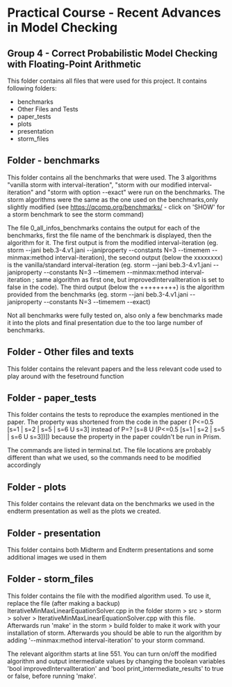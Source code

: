 # Practical Course - Recent Advances in Model Checking

## Group 4 - Correct Probabilistic Model Checking with Floating-Point Arithmetic

This folder contains all files that were used for this project.
It contains following folders:

- benchmarks
- Other Files and Tests
- paper_tests
- plots
- presentation
- storm_files

## Folder - benchmarks

This folder contains all the benchmarks that were used.
The 3 algorithms "vanilla storm with interval-iteration", "storm with our modified interval-iteration" and
"storm with option --exact" were run on the benchmarks.
The storm algorithms were the same as the one used on the benchmarks,only slightly modified (see https://qcomp.org/benchmarks/ - click on 'SHOW' for a storm benchmark to see the storm command)

The file 0_all_infos_benchmarks contains the output for each of the benchmarks, first the file name of the benchmark is displayed, then the algorithm for it.
The first output is from the modified interval-iteration (eg. storm --jani beb.3-4.v1.jani --janiproperty --constants N=3  --timemem --minmax:method interval-iteration),
the second output (below the xxxxxxxx) is the vanilla/standard interval-iteration (eg. storm --jani beb.3-4.v1.jani --janiproperty --constants N=3  --timemem --minmax:method interval-iteration ; same algorithm as first one, but improvedIntervalIteration is set to false in the code).
The third output (below the +++++++++) is the algorithm provided from the benchmarks (eg. storm --jani beb.3-4.v1.jani --janiproperty --constants N=3  --timemem --exact)

Not all benchmarks were fully tested on, also only a few benchmarks made it into the plots and final presentation due to the too large number of benchmarks.


## Folder - Other files and texts

This folder contains the relevant papers and the less relevant code used to play around with the fesetround function


## Folder - paper_tests

This folder contains the tests to reproduce the examples mentioned in the paper.
The property was shortened from the code in the paper ( P<=0.5 [s=1 | s=2 | s=5 | s=6 U s=3] instead of P=? [s=8 U (P<=0.5 [s=1 | s=2 | s=5 | s=6 U s=3])]) because the property in the paper couldn't be run in Prism.

The commands are listed in terminal.txt. The file locations are probably different than what we used, so the commands need to be modified accordingly


## Folder - plots

This folder contains the relevant data on the benchmarks we used in the endterm presentation as well as the plots we created.


## Folder - presentation

This folder contains both Midterm and Endterm presentations and some additional images we used in them


## Folder - storm_files

This folder contains the file with the modified algorithm used. To use it, replace the file (after making a backup) IterativeMinMaxLinearEquationSolver.cpp in the folder storm > src > storm > solver > IterativeMinMaxLinearEquationSolver.cpp with this file. Afterwards run 'make' in the storm > build folder to make it work with your installation of storm.
Afterwards you should be able to run the algorithm by adding '--minmax:method interval-iteration' to your storm command.

The relevant algorithm starts at line 551.
You can turn on/off the modified algorithm and output intermediate values by changing the boolean variables 'bool improvedIntervalIteration' and 'bool print_intermediate_results' to true or false, before running 'make'.
